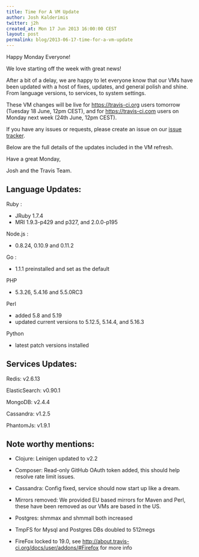 ```yaml
---
title: Time For A VM Update
author: Josh Kalderimis
twitter: j2h
created_at: Mon 17 Jun 2013 16:00:00 CEST
layout: post
permalink: blog/2013-06-17-time-for-a-vm-update
---
```


Happy Monday Everyone!

We love starting off the week with great news!

After a bit of a delay, we are happy to let everyone know that our VMs have been updated with a host of fixes, updates, and general polish and shine. From language versions, to services, to system settings.

These VM changes will be live for https://travis-ci.org users tomorrow (Tuesday 18 June, 12pm CEST), and for https://travis-ci.com users on Monday next week (24th June, 12pm CEST).

If you have any issues or requests, please create an issue on our [issue tracker](https://github.com/travis-ci/travis-ci/issues).

Below are the full details of the updates included in the VM refresh.

Have a great Monday,

Josh and the Travis Team.


Language Updates:
-----------------

Ruby : 
 
 - JRuby 1.7.4
 - MRI 1.9.3-p429 and p327, and 2.0.0-p195

Node.js :

 - 0.8.24, 0.10.9 and 0.11.2 

Go :

 - 1.1.1 preinstalled and set as the default

PHP

 - 5.3.26, 5.4.16 and 5.5.0RC3

Perl

 - added 5.8 and 5.19
 - updated current versions to 5.12.5, 5.14.4, and 5.16.3

Python

 - latest patch versions installed


Services Updates:
-----------------

Redis: v2.6.13

ElasticSearch: v0.90.1

MongoDB: v2.4.4

Cassandra: v1.2.5

PhantomJs: v1.9.1


Note worthy mentions:
---------------------

 - Clojure: Leinigen updated to v2.2 

 - Composer: Read-only GitHub OAuth token added, this should help resolve rate limit issues.

 - Cassandra: Config fixed, service should now start up like a dream.

 - Mirrors removed: We provided EU based mirrors for Maven and Perl, these have been removed as our VMs are based in the US.

 - Postgres: shmmax and shmmall both increased

 - TmpFS for Mysql and Postgres DBs doubled to 512megs

 - FireFox locked to 19.0, see http://about.travis-ci.org/docs/user/addons/#Firefox for more info